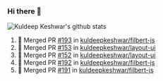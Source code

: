 ### Hi there 👋

<!--
**kuldeepkeshwar/kuldeepkeshwar** is a ✨ _special_ ✨ repository because its `README.md` (this file) appears on your GitHub profile.

Here are some ideas to get you started:

- 🔭 I’m currently working on ...
- 🌱 I’m currently learning ...
- 👯 I’m looking to collaborate on ...
- 🤔 I’m looking for help with ...
- 💬 Ask me about ...
- 📫 How to reach me: ...
- 😄 Pronouns: ...
- ⚡ Fun fact: ...
-->
![Kuldeep Keshwar's github stats](https://github-readme-stats.vercel.app/api?username=kuldeepkeshwar&show_icons=true)

<!--START_SECTION:activity-->
1. 🎉 Merged PR [#193](https://github.com/kuldeepkeshwar/filbert-js/pull/193) in [kuldeepkeshwar/filbert-js](https://github.com/kuldeepkeshwar/filbert-js)
2. 🎉 Merged PR [#153](https://github.com/kuldeepkeshwar/layout-ui/pull/153) in [kuldeepkeshwar/layout-ui](https://github.com/kuldeepkeshwar/layout-ui)
3. 🎉 Merged PR [#152](https://github.com/kuldeepkeshwar/layout-ui/pull/152) in [kuldeepkeshwar/layout-ui](https://github.com/kuldeepkeshwar/layout-ui)
4. 🎉 Merged PR [#192](https://github.com/kuldeepkeshwar/filbert-js/pull/192) in [kuldeepkeshwar/filbert-js](https://github.com/kuldeepkeshwar/filbert-js)
5. 🎉 Merged PR [#191](https://github.com/kuldeepkeshwar/filbert-js/pull/191) in [kuldeepkeshwar/filbert-js](https://github.com/kuldeepkeshwar/filbert-js)
<!--END_SECTION:activity-->
